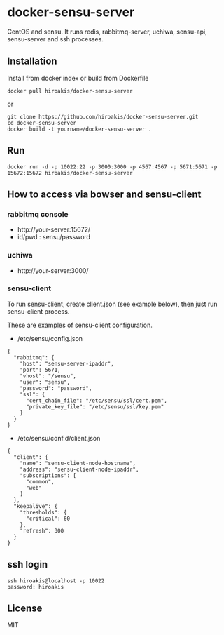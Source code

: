 # docker-sensu-server

CentOS and sensu.
It runs redis, rabbitmq-server, uchiwa, sensu-api, sensu-server and ssh processes.

## Installation

Install from docker index or build from Dockerfile

```
docker pull hiroakis/docker-sensu-server
```

or

```
git clone https://github.com/hiroakis/docker-sensu-server.git
cd docker-sensu-server
docker build -t yourname/docker-sensu-server .
```

## Run

```
docker run -d -p 10022:22 -p 3000:3000 -p 4567:4567 -p 5671:5671 -p 15672:15672 hiroakis/docker-sensu-server
```

## How to access via bowser and sensu-client

### rabbitmq console

* http://your-server:15672/
* id/pwd : sensu/password

### uchiwa

* http://your-server:3000/

### sensu-client

To run sensu-client, create client.json (see example below), then just run sensu-client process.

These are examples of sensu-client configuration.

* /etc/sensu/config.json

```
{
  "rabbitmq": {
    "host": "sensu-server-ipaddr",
    "port": 5671,
    "vhost": "/sensu",
    "user": "sensu",
    "password": "password",
    "ssl": {
      "cert_chain_file": "/etc/sensu/ssl/cert.pem",
      "private_key_file": "/etc/sensu/ssl/key.pem"
    }
  }
}
```

* /etc/sensu/conf.d/client.json

```
{
  "client": {
    "name": "sensu-client-node-hostname",
    "address": "sensu-client-node-ipaddr",
    "subscriptions": [
      "common",
      "web"
    ]
  },
  "keepalive": {
    "thresholds": {
      "critical": 60
    },
    "refresh": 300
  }
}
```

## ssh login

```
ssh hiroakis@localhost -p 10022
password: hiroakis
```

## License

MIT
